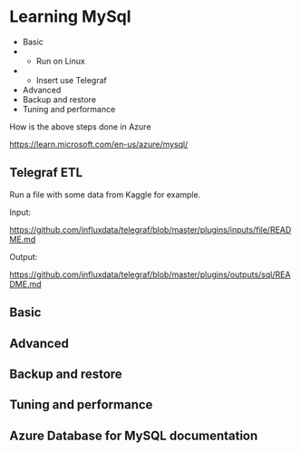 # Learning MySql

* Basic
* * Run on Linux
* * Insert use Telegraf
* Advanced
* Backup and restore
* Tuning and performance

How is the above steps done in Azure

https://learn.microsoft.com/en-us/azure/mysql/



## Telegraf ETL

Run a file with some data from Kaggle for example.

Input:

https://github.com/influxdata/telegraf/blob/master/plugins/inputs/file/README.md

Output:

https://github.com/influxdata/telegraf/blob/master/plugins/outputs/sql/README.md


## Basic

## Advanced

## Backup and restore

## Tuning and performance

## Azure Database for MySQL documentation



